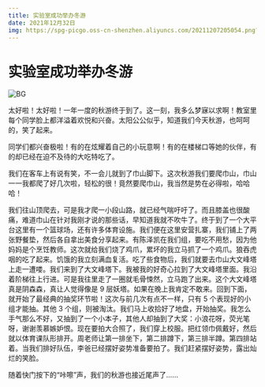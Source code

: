 ```yaml
---
title: 实验室成功举办冬游
date: 2021年12月32日
img: https://spg-picgo.oss-cn-shenzhen.aliyuncs.com/20211207205054.png?x-oss-process=style/bg
---
```


# 实验室成功举办冬游

![BG](https://spg-picgo.oss-cn-shenzhen.aliyuncs.com/20211207205054.png?x-oss-process=style/bg)

太好啦！太好啦！一年一度的秋游终于到了。这一刻，我多么梦寐以求啊！教室里每个同学脸上都洋溢着欢悦和兴奋。太阳公公似乎，知道我们今天秋游，也呵呵的，笑了起来。

同学们都兴奋极啦！有的在炫耀着自己的小玩意啊！有的在楼梯口等她的伙伴，有的却已经在迫不及待的大吃特吃了。

我们在客车上有说有笑，不一会儿就到了巾山脚下。这次秋游我们要爬巾山，巾山一一我都爬了好几次啦，轻松的很！竟然要爬巾山，我当然是势在必得啦，哈哈哈！

我们往山顶爬去，可是我才爬一小段山路，就已经气喘吁吁了。而且膝盖也很酸痛，难道巾山在针对我刚才说的那些话，早知道我就不吹牛了。终于到了一个大平台这里有一个篮球场，还有许多体育设施。我们便在这里安营扎寨，我们铺上了两张野餐垫，然后各自拿出美食分享起来。有陈泽凯在我们组，要吃不用愁，因为他妈妈是个烹饪教师。这次就给我们烧了鸡爪，累坏的我立马抓了一个鸡爪。狼吞虎咽的吃了起来。饥饿的我立刻满血复活。吃了些食物后，我们就要去巾山大文峰塔上走一遭喽。我们来到了大文峰塔下。我被我的好奇心拉到了大文峰塔里面。我沿着阶梯往上行进。可是我往里走了一圈就毛骨悚然，立马跑了出来。这个大文峰塔真是阴森森，真让人觉得像是 9 层妖塔。如果在晚上我肯定不敢来。回到下面，就开始了最经典的抽奖环节啦！这次与前几次有点不一样，只有 5 个表现好的小组才能抽。其他 3 个组，则被淘汰。我们马上收拾好了地盘，开始抽奖。我怎么手气那么不好，又抽到了一个小本子，其他人却抽到了大奖：小浪花呀，荧光笔呀，谢谢羡慕嫉妒恨。现在要拍大合照了，我们穿上校服。把红领巾佩戴好，然后就以体育课队形排开。周老师让第一排坐下，第二排蹲下，第三排半蹲。第四排站着。当我们排好队伍，李爸已经摆好姿势准备要拍了。我们赶紧摆好姿势，露出灿烂的笑脸。

随着快门按下的“咔嚓”声，我们的秋游也接近尾声了……
